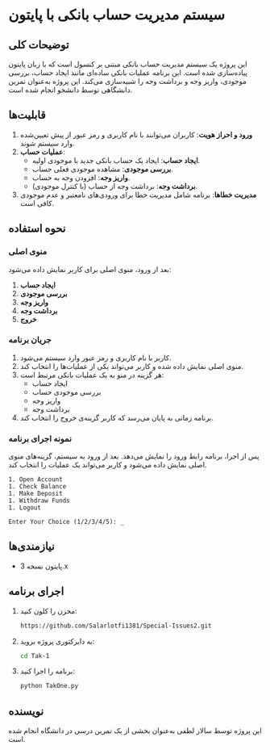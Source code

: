 
# سیستم مدیریت حساب بانکی با پایتون

## توضیحات کلی
این پروژه یک سیستم مدیریت حساب بانکی مبتنی بر کنسول است که با زبان پایتون پیاده‌سازی شده است. این برنامه عملیات بانکی ساده‌ای مانند ایجاد حساب، بررسی موجودی، واریز وجه و برداشت وجه را شبیه‌سازی می‌کند. این پروژه به‌عنوان تمرین دانشگاهی توسط دانشجو انجام شده است.

## قابلیت‌ها
1. **ورود و احراز هویت**: کاربران می‌توانند با نام کاربری و رمز عبور از پیش تعیین‌شده وارد سیستم شوند.
2. **عملیات حساب**:
   - **ایجاد حساب**: ایجاد یک حساب بانکی جدید با موجودی اولیه.
   - **بررسی موجودی**: مشاهده موجودی فعلی حساب.
   - **واریز وجه**: افزودن وجه به حساب.
   - **برداشت وجه**: برداشت وجه از حساب (با کنترل موجودی).
3. **مدیریت خطاها**: برنامه شامل مدیریت خطا برای ورودی‌های نامعتبر و عدم موجودی کافی است.

## نحوه استفاده
### منوی اصلی
بعد از ورود، منوی اصلی برای کاربر نمایش داده می‌شود:
1. **ایجاد حساب**
2. **بررسی موجودی**
3. **واریز وجه**
4. **برداشت وجه**
5. **خروج**

### جریان برنامه
1. کاربر با نام کاربری و رمز عبور وارد سیستم می‌شود.
2. منوی اصلی نمایش داده شده و کاربر می‌تواند یکی از عملیات‌ها را انتخاب کند.
3. هر گزینه در منو به یک عملیات بانکی مرتبط است:
   - ایجاد حساب
   - بررسی موجودی حساب
   - واریز وجه
   - برداشت وجه
4. برنامه زمانی به پایان می‌رسد که کاربر گزینه‌ی خروج را انتخاب کند.

### نمونه اجرای برنامه
پس از اجرا، برنامه رابط ورود را نمایش می‌دهد. بعد از ورود به سیستم، گزینه‌های منوی اصلی نمایش داده می‌شود و کاربر می‌تواند یک عملیات را انتخاب کند.

```plaintext
1. Open Account 
1. Check Balance 
1. Make Deposit 
1. Withdraw Funds 
1. Logout 

Enter Your Choice (1/2/3/4/5): _
```

## نیازمندی‌ها
- پایتون نسخه 3.x

## اجرای برنامه
1. مخزن را کلون کنید:
   ```bash
   https://github.com/Salarlotfi1381/Special-Issues2.git
   ```
2. به دایرکتوری پروژه بروید:
   ```bash
   cd Tak-1
   ```
3. برنامه را اجرا کنید:
   ```bash
   python TakOne.py
   ```

## نویسنده
این پروژه توسط سالار لطفی  به‌عنوان بخشی از یک تمرین درسی در دانشگاه انجام شده است.

